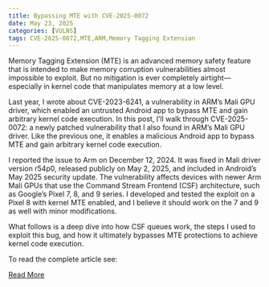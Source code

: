 ```yaml
---
title: Bypassing MTE with CVE-2025-0072
date: May 23, 2025
categories: [VULNS]
tags: CVE-2025-0072,MTE,ARM,Memory Tagging Extension 
---
```

Memory Tagging Extension (MTE) is an advanced memory safety feature that is intended to make memory corruption vulnerabilities almost impossible to exploit. But no mitigation is ever completely airtight—especially in kernel code that manipulates memory at a low level.

Last year, I wrote about CVE-2023-6241, a vulnerability in ARM’s Mali GPU driver, which enabled an untrusted Android app to bypass MTE and gain arbitrary kernel code execution. In this post, I’ll walk through CVE-2025-0072: a newly patched vulnerability that I also found in ARM’s Mali GPU driver. Like the previous one, it enables a malicious Android app to bypass MTE and gain arbitrary kernel code execution.

I reported the issue to Arm on December 12, 2024. It was fixed in Mali driver version r54p0, released publicly on May 2, 2025, and included in Android’s May 2025 security update. The vulnerability affects devices with newer Arm Mali GPUs that use the Command Stream Frontend (CSF) architecture, such as Google’s Pixel 7, 8, and 9 series. I developed and tested the exploit on a Pixel 8 with kernel MTE enabled, and I believe it should work on the 7 and 9 as well with minor modifications.

What follows is a deep dive into how CSF queues work, the steps I used to exploit this bug, and how it ultimately bypasses MTE protections to achieve kernel code execution.

To read the complete article see:

[Read More](https://github.blog/security/vulnerability-research/bypassing-mte-with-cve-2025-0072/) 
